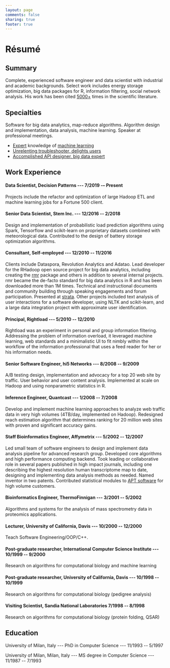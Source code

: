 ```yaml
---
layout: page
comments: false
sharing: true
footer: true
---
```


<h1 class="post-title">Résumé</h1>

## Summary

Complete, experienced software engineer and data scientist with industrial and academic
backgrounds. Select work includes energy storage optimization, big data packages for R,
information filtering, social network analysis. His work has been cited
[5000+](http://scholar.google.com/citations?user=uNAgLfwAAAAJ) times in the scientific
literature.

## Specialties

Software for big data analytics, map-reduce algorithms. Algorithm design and
implementation, data analysis, machine learning. Speaker at professional meetings.

*   [Expert](https://link.springer.com/chapter/10.1007/3-540-44581-1_14) knowledge of
    [machine learning](https://twitter.com/goodfellow_ian/status/835681738189754368)
*   [Unrelenting troubleshooter, delights
    users](https://groups.google.com/d/msg/rhadoop/CUHaESXQJ2Y/fyQzMHRkfv0J)
*   [Accomplished API designer, big data
    expert](https://groups.google.com/forum/#!msg/rhadoop/OetxKchYQMM/R-9Zby_zcEMJ)

## Work Experience

#### Data Scientist, Decision Patterns --- 7/2019 -– Present

Projects include the refactor and optimization of large Hadoop ETL and machine learning
jobs for a Fortune 500 client.

#### Senior Data Scientist, Stem Inc. --- 12/2016 -- 2/2018

Design and implementation of probabilistic load prediction algorithms using Spark,
Tensorflow and scikit-learn on proprietary datasets combined with meteorological data.
Contributed to the design of battery storage optimization algorithms.


#### Consultant, Self-employed --- 12/2010 -- 11/2016

Clients include Dataspora, Revolution Analytics and Adatao. Lead developer for the
RHadoop open source project for big data analytics, including creating the
[rmr](https::/github.con/RevolutionAnalytics/rmr2) package and others in addition to
several internal projects. rmr became the de-facto standard for big data analytics in R
and has been downloaded more than 1M times. Technical and instructional documents and
community building through speaking engagements and forum participation.  Presented at
[strata](https://conferences.oreilly.com/strata/strata2012/public/schedule/speaker/96066).
Other projects included text analysis of user interactions for a software developer,
using NLTK and scikit-learn, and a large data integration project with approximate user
identification.

#### Principal, Rightload --- 5/2010 -- 12/2010

Rightload was an experiment in personal and group information filtering. Addressing the
problem of information overload, it leveraged machine learning, web standards and a
minimalistic UI to fit nimbly within the workflow of the information professional that
uses a feed reader for her or his information needs.

#### Senior Software Engineer, hi5 Networks ---  8/2008 -- 9/2009

A/B testing design, implementation and advocacy for a top 20 web site by traffic. User
behavior and user content analysis. Implemented at scale on Hadoop and using
nonparametric statistics in R.

#### Inference Engineer, Quantcast --- 1/2008 -- 7/2008

Develop and implement machine learning approaches to analyze web traffic data in very
high volumes (4TB/day, implemented on Hadoop). Redesigned reach estimation algorithm
that determines ranking for 20 million web sites with proven and significant accuracy
gains.

#### Staff Bioinformatics Engineer, Affymetrix --- 5/2002 -- 12/2007

Led small team of software engineers to design and implement data analysis pipeline for
advanced research group. Developed core algorithms and high performance computing
backend. Took leading or collaborative role in several papers published in high impact
journals, including one describing the highest resolution human transcriptome map to
date, designing and implementing data analysis methods as needed. Named inventor in two
patents. Contributed statistical modules to [APT
software](http://www.affymetrix.com/estore/partners_programs/programs/developer/tools/powertools.affx)
for high volume customers.

#### Bioinformatics Engineer, ThermoFinnigan --- 3/2001 -- 5/2002

Algorithms and systems for the analysis of mass spectrometry data in proteomics
applications.

#### Lecturer, University of California, Davis --- 10/2000 -- 12/2000

Teach Software Engineering/OOP/C++.

#### Post-graduate researcher, International Computer Science Institute --- 10/1999 -- 9/2000

Research on algorithms for computational biology and machine learning

#### Post-graduate researcher, University of California, Davis --- 10/1998 -- 10/1999

Research on algorithms for computational biology (pedigree analysis)

#### Visiting Scientist, Sandia National Laboratories 7/1998 -- 8/1998

Research on algorithms for computational biology (protein folding, QSAR)

## Education

University of Milan, Italy --- PhD in Computer Science --- 11/1993 -- 5/1997

University of Milan, Milan, Italy --- MS degree in Computer Science --- 11/1987 -- 7/1993

